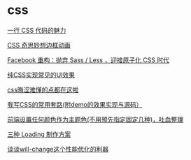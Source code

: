 # css

[一行 CSS 代码的魅力](https://mp.weixin.qq.com/s/j5rQSDktiwO0ZLIOLgRoQw)

[CSS 奇思妙想边框动画](https://mp.weixin.qq.com/s/FMkh-cwu9sHKP-oOCBRWYg)

[Facebook 重构：抛弃 Sass / Less ，迎接原子化 CSS 时代](https://mp.weixin.qq.com/s/RYHfn3OLJX802YmWtYJxKg)

[纯CSS实现常见的UI效果](https://mp.weixin.qq.com/s/sGh53ngmcHsTmYrAy1G0JA)

[css晦涩难懂的点都在这啦](https://mp.weixin.qq.com/s/Oq2rkgM_cwjm3t28Q4-2Fg)

[我写CSS的常用套路(附demo的效果实现与源码）](https://mp.weixin.qq.com/s/d8Gr_nrHsNa0J2xB-qgidw)

[前端设置任何颜色作为主题色(不用预先指定固定几种)，吐血整理](https://mp.weixin.qq.com/s/mFsT8ozDkdw8X5anGzTCVA)

[三种 Loading 制作方案](https://mp.weixin.qq.com/s?__biz=Mzg2NDAzMjE5NQ==&mid=2247487621&idx=1&sn=c6c07d1056a34724158f0317753d7c74&chksm=ce6ed429f9195d3f0fcc286c45b7cb0105139b1c605b0cd6e3d47ad95abb63605256ddfe8e89&mpshare=1&scene=24&srcid=0104nmzDQV1nrl30ijPuEiGD&sharer_sharetime=1609753065056&sharer_shareid=18af4598a510ab1911de864d55f65d3a&key=ea7446b001317384cf47840649b7554a2b75f0eab702bb2fc8159ea94823f40ca607756b548aadd09410e57a94d4381c2e5d08ae5c011acec7ba8d8dd8232d6e507972f16d3a1dc1ca97c15934584ecf970f24dd578792c54f46a7ae98451c561c1a1ac1ed67b5c6b381e576880873a427f4fc4928117e2e232799fed569f226&ascene=14&uin=Mzc2MjkyMjk0MQ%3D%3D&devicetype=Windows+10+x64&version=6300002f&lang=zh_CN&exportkey=Awho8R7yno9Ku6NSRcuxYbs%3D&pass_ticket=uG0ITW7VbQre912sCs3w03oa5DNRIG3UHrL1%2FYIYsorCPizXQjGGAVEkkNHwDWci&wx_header=0)

[谈谈will-change这个性能优化的利器](https://mp.weixin.qq.com/s?__biz=MzIwNTc4OTU2NA==&mid=2247487281&idx=1&sn=9bf9c66b57c0a9b81b47af05fa8689fe&chksm=972acf22a05d46345ef4f26ad30423110535b02e865ffe572caf69e3a3ff70fa212419a0c0bc&mpshare=1&scene=24&srcid=0109heLerl1S03r1Lou8IkNV&sharer_sharetime=1610159015448&sharer_shareid=18af4598a510ab1911de864d55f65d3a&key=b32b778d3cd3c4264321c40b81623147832f3db378f99202c29edb5aa78ab0f418792ed94517ca7ed8d9af8da5c3de059f00535f3c7943f5ce100f7ed5329cd813a3f2a32d391e546e87f863397ffeb7aa107230af9f24a201fd203a1115442d2aceecccbcf05e62612d90449df2125ec7908e1985e13fb4e5986256fd47b856&ascene=14&uin=Mzc2MjkyMjk0MQ%3D%3D&devicetype=Windows+10+x64&version=6300002f&lang=zh_CN&exportkey=A%2FzP43EDznxRQDKji1ETALc%3D&pass_ticket=uG0ITW7VbQre912sCs3w03oa5DNRIG3UHrL1%2FYIYsorCPizXQjGGAVEkkNHwDWci&wx_header=0)